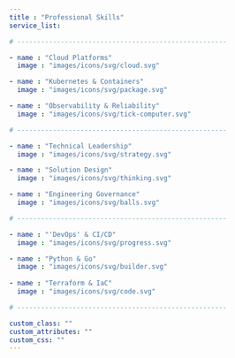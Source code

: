 ```yaml
---
title : "Professional Skills"
service_list:

# -----------------------------------------------------

- name : "Cloud Platforms"
  image : "images/icons/svg/cloud.svg"

- name : "Kubernetes & Containers"
  image : "images/icons/svg/package.svg"

- name : "Observability & Reliability"
  image : "images/icons/svg/tick-computer.svg"

# -----------------------------------------------------

- name : "Technical Leadership"
  image : "images/icons/svg/strategy.svg"

- name : "Solution Design"
  image : "images/icons/svg/thinking.svg"

- name : "Engineering Governance"
  image : "images/icons/svg/balls.svg"

# -----------------------------------------------------

- name : "'DevOps' & CI/CD"
  image : "images/icons/svg/progress.svg"

- name : "Python & Go"
  image : "images/icons/svg/builder.svg"
  
- name : "Terraform & IaC"
  image : "images/icons/svg/code.svg"

# -----------------------------------------------------

custom_class: "" 
custom_attributes: "" 
custom_css: ""
---
```

